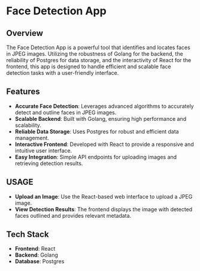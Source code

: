 # Face Detection App

## Overview

The Face Detection App is a powerful tool that identifies and locates faces in JPEG images. Utilizing the robustness of Golang for the backend, the reliability of Postgres for data storage, and the interactivity of React for the frontend, this app is designed to handle efficient and scalable face detection tasks with a user-friendly interface.

## Features

- **Accurate Face Detection**: Leverages advanced algorithms to accurately detect and outline faces in JPEG images.
- **Scalable Backend**: Built with Golang, ensuring high performance and scalability.
- **Reliable Data Storage**: Uses Postgres for robust and efficient data management.
- **Interactive Frontend**: Developed with React to provide a responsive and intuitive user interface.
- **Easy Integration**: Simple API endpoints for uploading images and retrieving detection results.

## USAGE 
- **Upload an Image**: Use the React-based web interface to upload a JPEG image.
- **View Detection Results**: The frontend displays the image with detected faces outlined and provides relevant metadata.

## Tech Stack
- **Frontend**: React
- **Backend**: Golang
- **Database**: Postgres